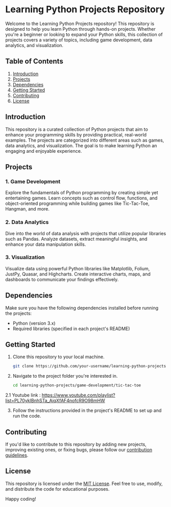 # Learning Python Projects Repository

Welcome to the Learning Python Projects repository! This repository is designed to help you learn Python through hands-on projects. Whether you're a beginner or looking to expand your Python skills, this collection of projects covers a variety of topics, including game development, data analytics, and visualization.

## Table of Contents
1. [Introduction](#introduction)
2. [Projects](#projects)
3. [Dependencies](#dependencies)
4. [Getting Started](#getting-started)
5. [Contributing](#contributing)
6. [License](#license)

## Introduction

This repository is a curated collection of Python projects that aim to enhance your programming skills by providing practical, real-world examples. The projects are categorized into different areas such as games, data analytics, and visualization. The goal is to make learning Python an engaging and enjoyable experience.

## Projects

### 1. Game Development
Explore the fundamentals of Python programming by creating simple yet entertaining games. Learn concepts such as control flow, functions, and object-oriented programming while building games like Tic-Tac-Toe, Hangman, and more.

### 2. Data Analytics
Dive into the world of data analysis with projects that utilize popular libraries such as Pandas. Analyze datasets, extract meaningful insights, and enhance your data manipulation skills.

### 3. Visualization
Visualize data using powerful Python libraries like Matplotlib, Folium, JustPy, Quasar, and Highcharts. Create interactive charts, maps, and dashboards to communicate your findings effectively.

## Dependencies

Make sure you have the following dependencies installed before running the projects:

- Python (version 3.x)
- Required libraries (specified in each project's README)

## Getting Started

1. Clone this repository to your local machine.
   ```bash
   git clone https://github.com/your-username/learning-python-projects.git
   ```

2. Navigate to the project folder you're interested in.
   ```bash
   cd learning-python-projects/game-development/tic-tac-toe
   ```
2.1 Youtube link :    https://www.youtube.com/playlist?list=PL70ykIBnhSTa_AiqXfAF4nofcR9O98mHW

3. Follow the instructions provided in the project's README to set up and run the code.

## Contributing

If you'd like to contribute to this repository by adding new projects, improving existing ones, or fixing bugs, please follow our [contribution guidelines](CONTRIBUTING.md).

## License

This repository is licensed under the [MIT License](LICENSE). Feel free to use, modify, and distribute the code for educational purposes.

Happy coding!

